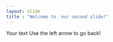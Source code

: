 ```yaml
---
layout: slide
title : "Welcome to  our second slide!"
---
```

Your text
Use the left arrow to go back!
